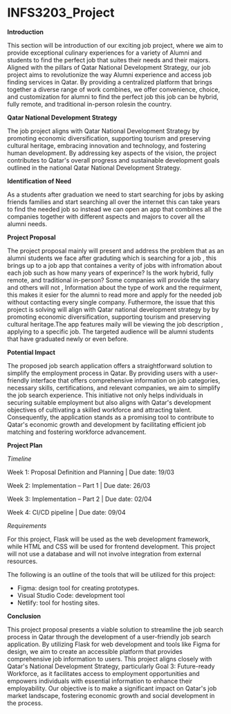 # INFS3203_Project

**Introduction**

This section will be introduction of our exciting job project, where we aim to provide exceptional culinary experiences for a variety of Alumni and students to find the perfect job that suites their needs and their majors. 
Aligned with the pillars of Qatar National Development Strategy, our job project aims to revolutionize the way Alumni experience and access job finding services in Qatar. By providing a centralized platform that brings together a diverse range of work combines, we offer convenience, choice, and customization for alumni to find the perfect job this job can be hybrid, fully remote, and traditional in-person rolesin the country.

**Qatar National Development Strategy**

The job project aligns with Qatar National Development Strategy by promoting economic diversification, supporting tourism and preserving cultural heritage, embracing innovation and technology, and fostering human development. By addressing key aspects of the vision, the project contributes to Qatar's overall progress and sustainable development goals outlined in the national Qatar National Development Strategy.


**Identification of Need**

As a students after graduation we need to start searching for jobs by asking friends families and start searching all over the internet this can take years to find the needed job so instead we can open an app that combines all the companies together with different aspects and majors to cover all the alumni needs.


**Project Proposal**

The project proposal mainly will present and address the problem that as an alumni students we face after graduting which is searching for a job , this brings up to a job app that containes a verity of jobs with infromation about each job such as how many years of experince? Is the work hybrid, fully remote, and traditional in-person? Some companies will provide the salary and others will not , Information about the type of work and the requirment, this makes it esier for the alumni to read more and apply for the needed job without contacting every single company. Futhermore, the issue that this project is solving will align with Qatar national development strategy by by promoting economic diversification, supporting tourism and preserving cultural heritage.The app features maily will be viewing the job description , applying to a specific job. The targeted audience will be alumni students that have graduated newly or even before.


**Potential Impact**

The proposed job search application offers a straightforward solution to simplify the employment process in Qatar. By providing users with a user-friendly interface that offers comprehensive information on job categories, necessary skills, certifications, and relevant companies, we aim to simplify the job search experience. This initiative not only helps individuals in securing suitable employment but also aligns with Qatar's development objectives of cultivating a skilled workforce and attracting talent. Consequently, the application stands as a promising tool to contribute to Qatar's economic growth and development by facilitating efficient job matching and fostering workforce advancement.

**Project Plan**

*Timeline*

Week 1: Proposal Definition and Planning | Due date: 19/03

Week 2: Implementation – Part 1 | Due date: 26/03

Week 3: Implementation – Part 2  | Due date: 02/04

Week 4: CI/CD pipeline | Due date: 09/04

*Requirements*

For this project, Flask will be used as the web development framework, while HTML and CSS will be used for frontend development. This project will not use a database and will not involve integration from external resources.

The following is an outline of the tools that will be utilized for this project:
- Figma: design tool for creating prototypes.
- Visual Studio Code: development tool
- Netlify: tool for hosting sites.

**Conclusion**

This project proposal presents a viable solution to streamline the job search process in Qatar through the development of a user-friendly job search application. By utilizing Flask for web development and tools like Figma for design, we aim to create an accessible platform that provides comprehensive job information to users. This project aligns closely with Qatar's National Development Strategy, particularly Goal 3: Future-ready Workforce, as it facilitates access to employment opportunities and empowers individuals with essential information to enhance their employability. Our objective is to make a significant impact on Qatar's job market landscape, fostering economic growth and social development in the process.

